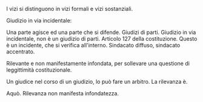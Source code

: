 I vizi si distinguono in vizi formali e vizi sostanziali.  

Giudizio in via incidentale:

Una parte agisce ed una parte che si difende. Giudizi di parti. Giudizio in via incidentale, non è un giudizio di parti. Articolo 127 della costituzione. Questo è un incidente, che si verifica all'interno. Sindacato diffuso, sindacato accentrato. 

Rilevante e non manifestamente infondata, per sollevare una questione di leggittimità costituzionale.

Un giudice nel corso di un giudizio, lo può fare un arbitro. La rilevanza è.

Aquò. Rilevanza non manifesta infondatezza.


